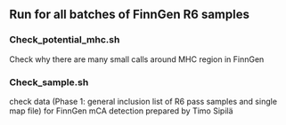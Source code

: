 ## Run for all batches of FinnGen R6 samples

### Check_potential_mhc.sh
Check why there are many small calls around MHC region in FinnGen

### Check_sample.sh
check data (Phase 1: general inclusion list of R6 pass samples and single map file) for FinnGen mCA detection prepared by Timo Sipilä

### 
